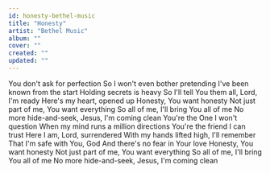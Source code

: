 ```yaml
---
id: honesty-bethel-music
title: "Honesty"
artist: "Bethel Music"
album: ""
cover: ""
created: ""
updated: ""
---
```


You don't ask for perfection
So I won't even bother pretending
I've been known from the start
Holding secrets is heavy
So I'll tell You them all, Lord, I'm ready
Here's my heart, opened up
Honesty, You want honesty
Not just part of me, You want everything
So all of me, I'll bring You all of me
No more hide-and-seek, Jesus, I'm coming clean
You're the One I won't question
When my mind runs a million directions
You're the friend I can trust
Here I am, Lord, surrеndered
With my hands lifted high, I'll rеmember
That I'm safe with You, God
And there's no fear in Your love
Honesty, You want honesty
Not just part of me, You want everything
So all of me, I'll bring You all of me
No more hide-and-seek, Jesus, I'm coming clean